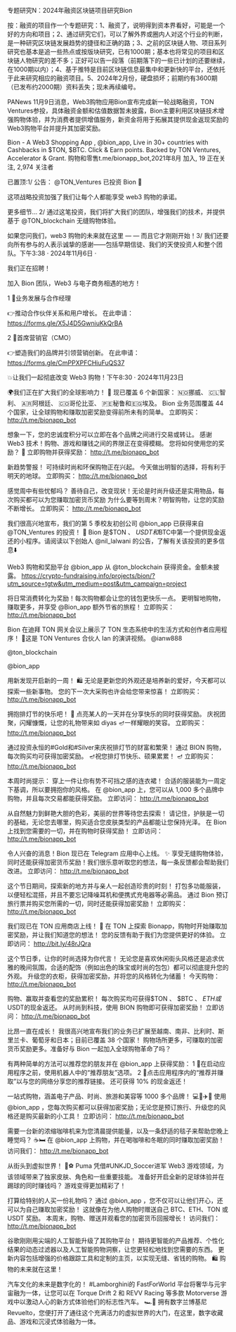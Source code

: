 专题研究N：2024年融资区块链项目研究Bion 

按：融资的项目作一个专题研究：1、融资了，说明得到资本界看好，可能是一个好的方向和项目；2、通过研究它们，可以了解外界或圈内人对这个行业的判断，是一种研究区块链发展趋势的捷径和正确的路；3、之前的区块链人物、项目系列研究也基本是追一些热点或按版块研究，已有1000期；基本也将常见的项目和区块链人物研究的差不多；正好可以告一段落（前期落下的一些已计划的还要继续，在1000期以内）；4、基于推特是目前区块链信息最集中和更新快的平台，还依托于此来研究相应的融资项目。5、2024年2月份，硬盘损坏；前期约有3600期（已发布约2000期）资料丢失；现未再续编号。

PANews 11月9日消息，Web3购物应用Bion宣布完成新一轮战略融资，TON Ventures参投，具体融资金额和估值数据暂未披露，Bion主要利用区块链技术增强购物体验，并为消费者提供增值服务，新资金将用于拓展其提供现金返现奖励的Web3购物平台并提升其加密奖励。


Bion - A Web3 Shopping App
,
@bion_app,
Live in 30+ countries with Cashbacks in $TON, $BTC. Click & Earn points. Backed by TON Ventures, Accelerator & Grant.
购物和零售t.me/bionapp_bot,2021年8月 加入,
19 正在关注,
2,974 关注者


已置顶:1/ 公告： 
@TON_Ventures
已投资 Bion 🎉

这项战略投资加强了我们让每个人都能享受 web3 购物的承诺。

更多细节… 2/ 通过这笔投资，我们将扩大我们的团队，增强我们的技术，并提供基于
@TON_blockchain
无缝购物体验。

如果您问我们，web3 购物的未来就在这里 — — 而且它才刚刚开始！3/ 我们还要向所有参与的人表示诚挚的感谢——包括早期信徒、我们的天使投资人和整个团队。下午3:38 · 2024年11月6日
·

我们正在招聘！

加入 Bion 团队，Web3 与电子商务相遇的地方！

1 ⃣业务发展与合作经理

👉推动合作伙伴关系和用户增长。
在此申请： https://forms.gle/X5J4D5GwniuKkQrBA

2 ⃣首席营销官（CMO）

👉塑造我们的品牌并引领营销创新。
在此申请： https://forms.gle/CmPPXPFCHiuFuQS37

💥让我们一起彻底改变 Web3 购物！下午8:30 · 2024年11月23日

🌍我们正在扩大我们的全球影响力！ 🎉
现已覆盖 6 个新国家： 🇳🇴挪威、 🇨🇱智利、 🇦🇷阿根廷、 🇨🇴哥伦比亚、 🇵🇪秘鲁和🇪🇬埃及。
Bion 业务范围覆盖 44 个国家，让全球购物和赚取加密奖励变得前所未有的简单。
立即购买： http://t.me/bionapp_bot

想象一下，您的忠诚度积分可以立即在各个品牌之间进行交易或转让。
感谢 Web3 技术！购物、游戏和赚钱之间的界限正在变得模糊。
您将如何使用您的奖励？ 🚀
立即购物并获得奖励： http://t.me/bionapp_bot

新趋势警报！
可持续时尚和环保购物正在兴起。
今天做出明智的选择，将有利于明天的地球。
立即购买： http://t.me/bionapp_bot

感觉周中有些忧郁吗？
善待自己，改变现状！无论是时尚升级还是实用物品，每次购买都可以为您赚取加密货币奖励
为什么要等到周末？明智购物，让您的奖励不断增长。
立即购买： http://t.me/bionapp_bot

我们很高兴地宣布，我们的第 5 季校友初创公司
@bion_app
已获得来自
@TON_Ventures
的投资！ 🚀
Bion 是$TON 、 $USDT和$BTC中第一个提供现金返还的小程序。请阅读以下创始人
@nil_lalwani
的公告，了解有关该投资的更多信息⬇️

Web3 购物和奖励平台
@bion_app
从
@ton_blockchain
获得资金。金额未披露。
https://crypto-fundraising.info/projects/bion/?utm_source=tgtw&utm_medium=post&utm_campaign=project

将日常消费转化为奖励！每次购物都会让您的钱包更快乐一点。
更明智地购物，赚取更多，并享受
@Bion_app
额外节省的旅程！
立即购买： http://t.me/bionapp_bot

Bion 在迪拜 TON 网关会议上展示了 TON 生态系统中的生活方式和创作者应用程序！
🎥这是 TON Ventures 合伙人 Ian 的演讲视频。
@ianw888
 
@ton_blockchain
 
@bion_app

用新发现开启新的一周！ 🛍️
无论是更新您的外观还是培养新的爱好，今天都可以探索一些新事物。
您的下一次大采购也许会给您带来惊喜！
立即购买： http://t.me/bionapp_bot

拥抱排灯节的快乐吧！ 🎉
点亮某人的一天并在分享快乐的同时获得奖励。
庆祝团聚，闪耀慷慨，让您的礼物带来如 diyas 🪔一样耀眼的笑容。
立即购买： http://t.me/bionapp_bot

通过投资永恒的#Gold和#Silver来庆祝排灯节的财富和繁荣！
通过 BION 购物，每次购买均可获得加密奖励。
🪔祝您排灯节快乐、硕果累累！ 🪔
立即购买： http://t.me/bionapp_bot

本周时尚提示：
穿上一件让你有势不可挡之感的连衣裙！
合适的服装能为一周定下基调，所以要拥抱你的风格。
在
@bion_app
上，您可以从 1,000 多个品牌中购物，并且每次交易都能获得奖励。
立即访问： http://t.me/bionapp_bot

从自然魅力到鲜艳大胆的色彩，美丽的世界等待您去探索！
请记住，护肤是一切的基础，无论您去哪里，购买适合您皮肤类型的产品都能让您保持光泽。
在 Bion 上找到您需要的一切，并在购物时获得奖励！
立即访问： http://t.me/bionapp_bot

令人兴奋的消息！Bion 现已在 Telegram 应用中心上线。 ✨
享受无缝购物体验，同时还能获得加密货币奖励！我们很乐意听取您的想法，每一条反馈都会帮助我们改进。
立即访问： http://t.me/bionapp_bot

这个节日期间，探索新的地方并与亲人一起创造珍贵的时刻！
打包多功能服装，以便轻松混搭，并且不要忘记降噪耳机和便携式充电器等必需品。
通过 Bion 预订旅行票并购买您所需的一切，同时还能获得加密奖励！
立即购买： http://t.me/bionapp_bot

我们现已在 TON 应用商店上线！ 🎉
在 TON 上探索 Bionapp，购物时开始赚取加密奖励，并让我们知道您的想法！
您的反馈有助于我们为您提供更好的体验。
立即访问： http://bit.ly/48rJQra

这个节日季，让你的时尚选择为你代言！
无论您是喜欢休闲街头风格还是追求优雅的晚间氛围，合适的配饰（例如出色的珠宝或时尚的包包）都可以彻底提升您的外观。
升级您的衣柜，获得加密奖励，并将您的风格转化为储蓄！
今天购物： http://t.me/bionapp_bot

购物、赢取并查看您的奖励累积！
每次购买均可获得$TON 、 $BTC 、 $ETH或$USDT的现金返还。
从时尚到科技，使用 BION 购物即可获得加密奖励！
立即访问： http://t.me/bionapp_bot

比昂一直在成长！
我很高兴地宣布我们的业务已扩展至越南、南非、比利时、斯里兰卡、葡萄牙和日本；目前已覆盖 38 个国家！
购物场所更多，可赚取的加密货币奖励更多。准备好与 Bion 一起加入全球购物革命了吗？

有两种简单的方法可以推荐您的朋友并在
@bion_app
上获得奖励：
1 ⃣在启动应用程序之前，使用机器人中的“推荐朋友”选项。
2 ⃣点击应用程序内的“推荐并赚取”以与您的网络分享您的推荐链接。
还可获得 10% 的现金返还！

一站式购物，涵盖电子产品、时尚、旅游和美容等 1000 多个品牌！ 💻👗✈️💄
使用
@bion_app
 ，您每次购买都可以获得加密奖励；无论您是预订旅行、升级您的风格还是购买最新的小工具！
立即访问： http://t.me/bionapp_bot

需要一台新的浓缩咖啡机来为您清晨提供能量，以及一条舒适的毯子来帮助您晚上睡觉吗？ ☕🛏️
在
@bion_app
上购物，并在喝咖啡和冬眠的同时赚取加密奖励！
访问我们： http://t.me/bionapp_bot

从街头到虚拟世界！ 👟⚽
Puma 凭借#UNKJD_Soccer进军 Web3 游戏领域，为该领域带来了独家皮肤、角色和一些重要技能。
准备好开启全新的足球体验并在踢球的同时赚钱吗？
游戏变得更加精彩了！

打算给特别的人买一份礼物吗？
通过
@bion_app
 ，您不仅可以让他们开心，还可以为自己赚取加密奖励！
这就像在为他人购物时赠送自己 BTC、ETH、TON 或 USDT 奖励。
本周末，购物、赠送并观看您的加密货币回报增长！
访问我们： http://t.me/bionapp_bot

谷歌刚刚用尖端的人工智能升级了其购物平台！
期待更智能的产品推荐、个性化结果的动态过滤器以及人工智能购物洞察，让您更轻松地找到您需要的东西。
更新内容包括增强的价格跟踪工具和定制的主页，以实现无缝、省钱的购物。 🛍️
购物的未来就在这里！

汽车文化的未来是数字化的！ #Lamborghini的 FastForWorld 平台将奢华与元宇宙融为一体，让您可以在 Torque Drift 2 和 REVV Racing 等多款 Motorverse 游戏中以激动人心的新方式体验他们的标志性汽车。 🏎️💨
拥有数字兰博基尼 Revuelto，您便打开了通往这个充满活力的虚拟世界的大门，在这里，数字收藏品、游戏和沉浸式体验融为一体。




